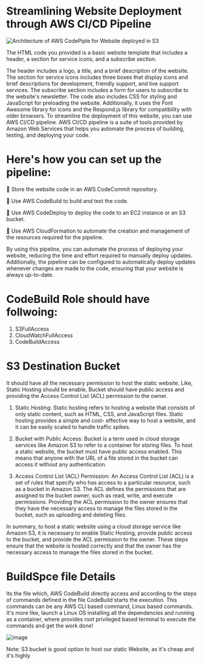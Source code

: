 # Streamlining Website Deployment through AWS CI/CD Pipeline
![Architecture of AWS CodePiple for Website deployed in S3](https://user-images.githubusercontent.com/55047333/216131323-62a967fc-0c65-4394-9864-7ec6b3de025d.png)



The HTML code you provided is a basic website template that includes a header, a section for service icons, and a subscribe section.

The header includes a logo, a title, and a brief description of the website. The section for service icons includes three boxes that display icons and brief descriptions for development, friendly support, and live support services. The subscribe section includes a form for users to subscribe to the website's newsletter. The code also includes CSS for styling and JavaScript for preloading the website. Additionally, it uses the Font Awesome library for icons and the Respond.js library for compatibility with older browsers. To streamline the deployment of this website, you can use AWS CI/CD pipeline. AWS CI/CD pipeline is a suite of tools provided by Amazon Web Services that helps you automate the process of building, testing, and deploying your code.

# Here's how you can set up the pipeline:

🔹 Store the website code in an AWS CodeCommit repository.

🔹 Use AWS CodeBuild to build and test the code.

🔹 Use AWS CodeDeploy to deploy the code to an EC2 instance or an S3 bucket.

🔹 Use AWS CloudFormation to automate the creation and management of the resources required for the pipeline.

By using this pipeline, you can automate the process of deploying your website, reducing the time and effort required to manually deploy updates. Additionally, the pipeline can be configured to automatically deploy updates whenever changes are made to the code, ensuring that your website is always up-to-date.

# CodeBuild Role should have follwoing:

1. S3FullAccess
2. CloudWatchFullAccess
3. CodeBuildAccess

# S3 Destination Bucket

It should have all the necessary permission to host the static website. Like, Static Hosting should be enable, Bucket should have public access and providing the Access Control List (ACL) permission to the owner. 

1. Static Hosting:
  Static hosting refers to hosting a website that consists of only static content, such as HTML, CSS, and JavaScript files. Static hosting provides a simple and cost-   effective way to host a website, and it can be easily scaled to handle traffic spikes.

2. Bucket with Public Access:
  Bucket is a term used in cloud storage services like Amazon S3 to refer to a container for storing files. To host a static website, the bucket must have public         access enabled. This means that anyone with the URL of a file stored in the bucket can access it without any authentication.

3. Access Control List (ACL) Permission:
  An Access Control List (ACL) is a set of rules that specify who has access to a particular resource, such as a bucket in Amazon S3. The ACL defines the permissions     that are assigned to the bucket owner, such as read, write, and execute permissions. Providing the ACL permission to the owner ensures that they have the necessary     access to manage the files stored in the bucket, such as uploading and deleting files.

In summary, to host a static website using a cloud storage service like Amazon S3, it is necessary to enable Static Hosting, provide public access to the bucket, and provide the ACL permission to the owner. These steps ensure that the website is hosted correctly and that the owner has the necessary access to manage the files stored in the bucket.

# BuildSpce file Details

Its the file which, AWS CodeBuild directly access and according to the steps of commands defined in the file CodeBuild starts the execution. This commands can be any AWS CLI based command, Linux based commands. It's more like, launch a Linux OS installing all the dependencies and running as a container, where provides root privileged based terminal to execute the commands and get the work done! 

![image](https://user-images.githubusercontent.com/55047333/215684406-55f2b4b7-7173-4d78-aae6-198146eae346.png)

Note: S3 bucket is good option to host our static Website, as it's cheap and it's highly
